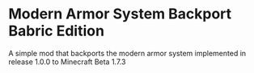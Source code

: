 # Modern Armor System Backport Babric Edition

A simple mod that backports the modern armor system implemented in release 1.0.0 to Minecraft Beta 1.7.3
